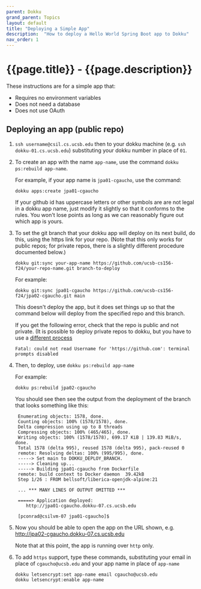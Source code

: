 ```yaml
---
parent: Dokku
grand_parent: Topics
layout: default
title: "Deploying a Simple App"
description:  "How to deploy a Hello World Spring Boot app to Dokku"
nav_order: 1
---
```


# {{page.title}} - {{page.description}}

These instructions are for a simple app that:

* Requires no environment variables
* Does not need a database
* Does not use OAuth

## Deploying an app (public repo)


1. `ssh username@csil.cs.ucsb.edu` then to your dokku machine (e.g. `ssh dokku-01.cs.ucsb.edu`) substituting your dokku number in place of `01`.

2. To create an app with the name `app-name`, use the command `dokku ps:rebuild app-name`.

   For example, if your app name is `jpa01-cgaucho`, use the command:

   ```
   dokku apps:create jpa01-cgaucho
   ```

   If your github id has uppercase letters or other symbols are are not legal in a dokku app name, just modify it slightly so that it
   conforms to the rules.  You won't lose points as long as we can reasonably figure out which app is yours.

2. To set the git branch that your dokku app will deploy on its next build, do this, using the https link for your repo. (Note that this only works
   for public repos; for private repos, there is a slightly different procedure documented below.)
   
   ```
   dokku git:sync your-app-name https://github.com/ucsb-cs156-f24/your-repo-name.git branch-to-deploy
   ```

   For example:
   ```
   dokku git:sync jpa01-cgaucho https://github.com/ucsb-cs156-f24/jpa02-cgaucho.git main
   ```

   This doesn't deploy the app, but it does set things up so that the command below will deploy from
   the specified repo and this branch.

   If you get the following error, check that the repo is public and not private.  (It is possible to deploy private repos to dokku, but you have to use a [different process](https://ucsb-cs156.github.io/topics/dokku/deploy_app_from_private_repo.html)
   ```
   Fatal: could not read Username for 'https://github.com': terminal prompts disabled
   ```


4. Then, to deploy, use `dokku ps:rebuild app-name`
   
   For example:
   ```
   dokku ps:rebuild jpa02-cgaucho
   ```
   You should see then see the output from the deployment of the branch that looks something like this:
   
  
   ```
    Enumerating objects: 1578, done.
    Counting objects: 100% (1578/1578), done.
    Delta compression using up to 8 threads
    Compressing objects: 100% (465/465), done.
    Writing objects: 100% (1578/1578), 699.17 KiB | 139.83 MiB/s, done.
    Total 1578 (delta 995), reused 1578 (delta 995), pack-reused 0
    remote: Resolving deltas: 100% (995/995), done.
    -----> Set main to DOKKU_DEPLOY_BRANCH.
    -----> Cleaning up...
    -----> Building jpa01-cgaucho from Dockerfile
    remote: build context to Docker daemon  39.42kB
    Step 1/26 : FROM bellsoft/liberica-openjdk-alpine:21
    
    ... *** MANY LINES OF OUTPUT OMITTED ***
    
    =====> Application deployed:
       http://jpa01-cgaucho.dokku-07.cs.ucsb.edu

    [pconrad@csilvm-07 jpa01-cgaucho]$ 
   ```
5. Now you should be able to open the app on the URL shown, e.g. <http://jpa02-cgaucho.dokku-07.cs.ucsb.edu>

   Note that at this point, the app is running over `http` only.

6. To add `https` support, type these commands, substituting your email in place of `cgaucho@ucsb.edu` and your app name in place of `app-name`

    ```
    dokku letsencrypt:set app-name email cgaucho@ucsb.edu
    dokku letsencrypt:enable app-name
    ```
    
